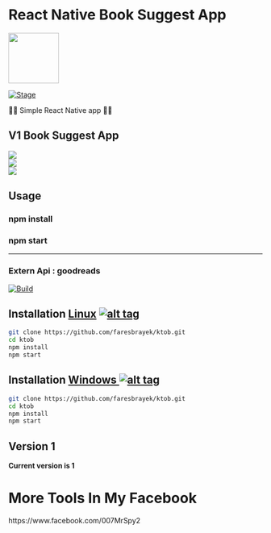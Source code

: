 <h1>React Native Book Suggest App</h1>
<img src="https://cdn4.iconfinder.com/data/icons/logos-3/600/React.js_logo-512.png" data-canonical-src="https://upload.wikimedia.org/wikipedia/commons/thumb/c/cf/Angular_full_color_logo.svg/1200px-Angular_full_color_logo.svg.png" width="100" height="100" >

<p><a href="https://github.com/faresbrayek/ktob/"></a>
<a href="https://github.com/faresbrayek/ktob/"><img src="https://img.shields.io/badge/Release-Stable-orange.svg" alt="Stage" data-canonical-src="https://img.shields.io/badge/Release-Stable-orange.svg" style="max-width:100%;"></a>
<p> 🐱‍💻 Simple React Native app  🐱‍💻  </p>

<h2>V1 Book Suggest App </h2>
<div class="row">
  <div class="column">
<img src="https://i.ibb.co/3R3Fr9c/image.png" data-canonical-src="https://i.ibb.co/3R3Fr9c/image.png" style="max-width:100%;">
     </div>
  <div class="column">

<img src="https://i.ibb.co/KwQJqwq/image.png" data-canonical-src="https://i.ibb.co/KwQJqwq/image.png" style="max-width:100%;">
     </div>
  <div class="column">

<img src="https://i.ibb.co/ZLBnRjr/image.png" data-canonical-src="https://i.ibb.co/ZLBnRjr/image.png" style="max-width:100%;">
  </div>
</div>


<h2>Usage</h2>
<h3>npm install</h3>
<h3>npm start</h3>
<hr>
<h3>Extern Api : goodreads </h3>
<a href="https://www.goodreads.com/book/show/"><img src="https://i.ibb.co/S7HJT1v/image.png" alt="Build" data-canonical-src="https://i.ibb.co/S7HJT1v/image.png" style="max-width:100%;"></a></p>


## Installation [Linux](https://wikipedia.org/wiki/Linux) [![alt tag](http://icons.iconarchive.com/icons/dakirby309/simply-styled/32/OS-Linux-icon.png)](https://fr.wikipedia.org/wiki/Linux)

```bash
git clone https://github.com/faresbrayek/ktob.git
cd ktob
npm install
npm start
```

## Installation [Windows ](https://wikipedia.org/wiki/Microsoft_Windows)[![alt tag](http://icons.iconarchive.com/icons/tatice/cristal-intense/32/Windows-icon.png)](https://fr.wikipedia.org/wiki/Microsoft_Windows)
```bash
git clone https://github.com/faresbrayek/ktob.git
cd ktob
npm install
npm start
```
<h2>Version 1</h2>
<strong>Current version is 1</strong>
 <h1>More Tools In My Facebook</h1>
https://www.facebook.com/007MrSpy2
